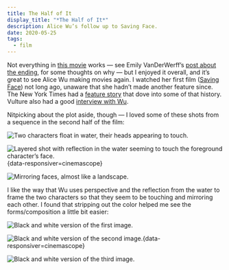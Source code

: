 ```yaml
---
title: The Half of It
display_title: "*The Half of It*"
description: Alice Wu’s follow up to Saving Face.
date: 2020-05-25
tags:
  - film
---
```


Not everything in [this movie](https://www.netflix.com/title/81005150) works — see Emily VanDerWerff’s [post about the ending](https://www.vox.com/culture/2020/5/1/21241881/the-half-of-it-ending-spoilers-netflix-review), for some thoughts on why — but I enjoyed it overall, and it’s great to see Alice Wu making movies again. I watched her first film ([Saving Face](https://www.imdb.com/title/tt0384504/?ref_=fn_al_tt_1)) not long ago, unaware that she hadn’t made another feature since. The New York Times had a [feature story](https://www.nytimes.com/2020/04/29/movies/the-half-of-it-alice-wu.html) that dove into some of that history. Vulture also had a good [interview with Wu](https://www.vulture.com/2020/05/saving-face-alice-wu-is-back-with-netflix-the-half-of-it.html).

Nitpicking about the plot aside, though — I loved some of these shots from a sequence in the second half of the film:

![Two characters float in water, their heads appearing to touch.](the-half-of-it-01.jpg "Image © Netflix.")

![Layered shot with reflection in the water seeming to touch the foreground character’s face.](the-half-of-it-02.jpg "The layers here! Blurred out foreground, touching a reflection from the in-focus background, like an upside-down kiss. Image © Netflix."){data-responsiver=cinemascope}

![Mirroring faces, almost like a landscape.](the-half-of-it-03.jpg "Image © Netflix.")

I like the way that Wu uses perspective and the reflection from the water to frame the two characters so that they seem to be touching and mirroring each other. I found that stripping out the color helped me see the forms/composition a little bit easier:

![Black and white version of the first image.](the-half-of-it-01-bw.jpg "Image © Netflix.")

![Black and white version of the second image.](the-half-of-it-02-bw.jpg "Image © Netflix."){data-responsiver=cinemascope}

![Black and white version of the third image.](the-half-of-it-03-bw.jpg "Image © Netflix.")

